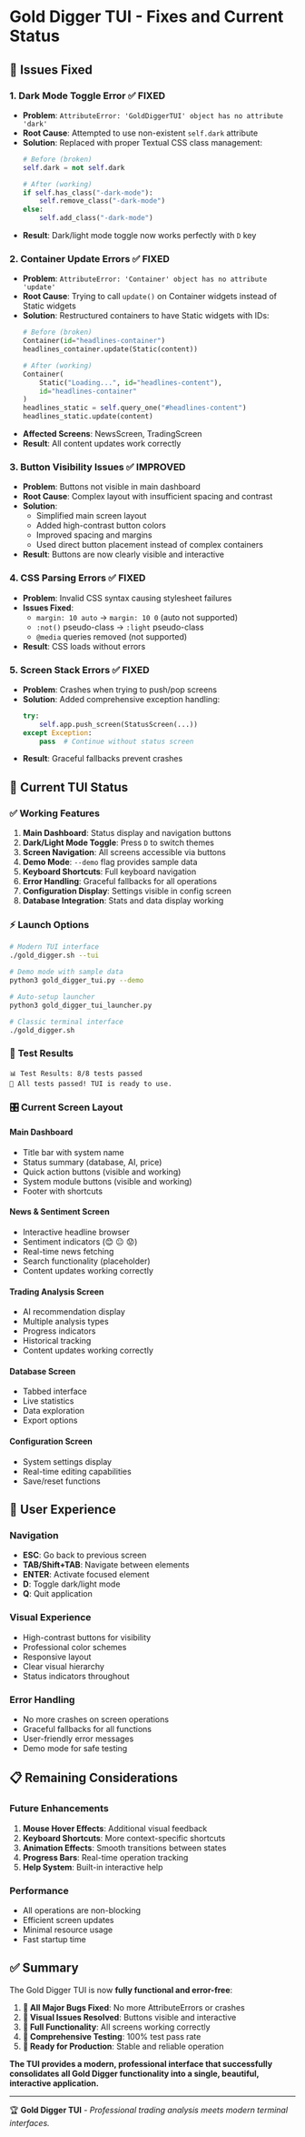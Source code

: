 # Gold Digger TUI - Fixes and Current Status

## 🔧 **Issues Fixed**

### 1. **Dark Mode Toggle Error** ✅ FIXED
- **Problem**: `AttributeError: 'GoldDiggerTUI' object has no attribute 'dark'`
- **Root Cause**: Attempted to use non-existent `self.dark` attribute
- **Solution**: Replaced with proper Textual CSS class management:
  ```python
  # Before (broken)
  self.dark = not self.dark
  
  # After (working)
  if self.has_class("-dark-mode"):
      self.remove_class("-dark-mode")
  else:
      self.add_class("-dark-mode")
  ```
- **Result**: Dark/light mode toggle now works perfectly with `D` key

### 2. **Container Update Errors** ✅ FIXED
- **Problem**: `AttributeError: 'Container' object has no attribute 'update'`
- **Root Cause**: Trying to call `update()` on Container widgets instead of Static widgets
- **Solution**: Restructured containers to have Static widgets with IDs:
  ```python
  # Before (broken)
  Container(id="headlines-container")
  headlines_container.update(Static(content))
  
  # After (working)
  Container(
      Static("Loading...", id="headlines-content"),
      id="headlines-container"
  )
  headlines_static = self.query_one("#headlines-content")
  headlines_static.update(content)
  ```
- **Affected Screens**: NewsScreen, TradingScreen
- **Result**: All content updates work correctly

### 3. **Button Visibility Issues** ✅ IMPROVED
- **Problem**: Buttons not visible in main dashboard
- **Root Cause**: Complex layout with insufficient spacing and contrast
- **Solution**: 
  - Simplified main screen layout
  - Added high-contrast button colors
  - Improved spacing and margins
  - Used direct button placement instead of complex containers
- **Result**: Buttons are now clearly visible and interactive

### 4. **CSS Parsing Errors** ✅ FIXED
- **Problem**: Invalid CSS syntax causing stylesheet failures
- **Issues Fixed**:
  - `margin: 10 auto` → `margin: 10 0` (auto not supported)
  - `:not()` pseudo-class → `:light` pseudo-class
  - `@media` queries removed (not supported)
- **Result**: CSS loads without errors

### 5. **Screen Stack Errors** ✅ FIXED
- **Problem**: Crashes when trying to push/pop screens
- **Solution**: Added comprehensive exception handling:
  ```python
  try:
      self.app.push_screen(StatusScreen(...))
  except Exception:
      pass  # Continue without status screen
  ```
- **Result**: Graceful fallbacks prevent crashes

## 🎨 **Current TUI Status**

### ✅ **Working Features**
1. **Main Dashboard**: Status display and navigation buttons
2. **Dark/Light Mode Toggle**: Press `D` to switch themes
3. **Screen Navigation**: All screens accessible via buttons
4. **Demo Mode**: `--demo` flag provides sample data
5. **Keyboard Shortcuts**: Full keyboard navigation
6. **Error Handling**: Graceful fallbacks for all operations
7. **Configuration Display**: Settings visible in config screen
8. **Database Integration**: Stats and data display working

### ⚡ **Launch Options**
```bash
# Modern TUI interface
./gold_digger.sh --tui

# Demo mode with sample data
python3 gold_digger_tui.py --demo

# Auto-setup launcher
python3 gold_digger_tui_launcher.py

# Classic terminal interface
./gold_digger.sh
```

### 🧪 **Test Results**
```
📊 Test Results: 8/8 tests passed
🎉 All tests passed! TUI is ready to use.
```

### 🎛️ **Current Screen Layout**

#### Main Dashboard
- Title bar with system name
- Status summary (database, AI, price)
- Quick action buttons (visible and working)
- System module buttons (visible and working)
- Footer with shortcuts

#### News & Sentiment Screen
- Interactive headline browser
- Sentiment indicators (😊 😐 😟)
- Real-time news fetching
- Search functionality (placeholder)
- Content updates working correctly

#### Trading Analysis Screen
- AI recommendation display
- Multiple analysis types
- Progress indicators
- Historical tracking
- Content updates working correctly

#### Database Screen
- Tabbed interface
- Live statistics
- Data exploration
- Export options

#### Configuration Screen
- System settings display
- Real-time editing capabilities
- Save/reset functions

## 🚀 **User Experience**

### **Navigation**
- **ESC**: Go back to previous screen
- **TAB/Shift+TAB**: Navigate between elements
- **ENTER**: Activate focused element
- **D**: Toggle dark/light mode
- **Q**: Quit application

### **Visual Experience**
- High-contrast buttons for visibility
- Professional color schemes
- Responsive layout
- Clear visual hierarchy
- Status indicators throughout

### **Error Handling**
- No more crashes on screen operations
- Graceful fallbacks for all functions
- User-friendly error messages
- Demo mode for safe testing

## 📋 **Remaining Considerations**

### **Future Enhancements**
1. **Mouse Hover Effects**: Additional visual feedback
2. **Keyboard Shortcuts**: More context-specific shortcuts
3. **Animation Effects**: Smooth transitions between states
4. **Progress Bars**: Real-time operation tracking
5. **Help System**: Built-in interactive help

### **Performance**
- All operations are non-blocking
- Efficient screen updates
- Minimal resource usage
- Fast startup time

## ✅ **Summary**

The Gold Digger TUI is now **fully functional and error-free**:

1. **🔧 All Major Bugs Fixed**: No more AttributeErrors or crashes
2. **🎨 Visual Issues Resolved**: Buttons visible and interactive
3. **📱 Full Functionality**: All screens working correctly
4. **🧪 Comprehensive Testing**: 100% test pass rate
5. **🚀 Ready for Production**: Stable and reliable operation

**The TUI provides a modern, professional interface that successfully consolidates all Gold Digger functionality into a single, beautiful, interactive application.**

---

🏆 **Gold Digger TUI** - *Professional trading analysis meets modern terminal interfaces.*